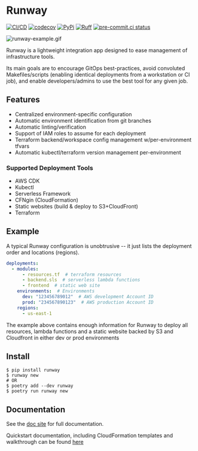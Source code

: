 # Runway

[![CI/CD](https://github.com/rackspace/runway/actions/workflows/cicd.yml/badge.svg)](https://github.com/rackspace/runway/actions/workflows/cicd.yml)
[![codecov](https://codecov.io/gh/rackspace/runway/branch/master/graph/badge.svg?token=Ku28I0RY80)](https://codecov.io/gh/rackspace/runway)
[![PyPi](https://img.shields.io/pypi/v/runway?style=flat)](https://pypi.org/project/runway/)
[![Ruff](https://img.shields.io/endpoint?url=https://raw.githubusercontent.com/astral-sh/ruff/main/assets/badge/v2.json)](https://github.com/astral-sh/ruff)
[![pre-commit.ci status](https://results.pre-commit.ci/badge/github/rackspace/runway/master.svg)](https://results.pre-commit.ci/latest/github/rackspace/runway/master)

![runway-example.gif](https://raw.githubusercontent.com/rackspace/runway/master/docs/source/images/runway-example.gif)

Runway is a lightweight integration app designed to ease management of infrastructure tools.

Its main goals are to encourage GitOps best-practices, avoid convoluted Makefiles/scripts (enabling identical deployments from a workstation or CI job), and enable developers/admins to use the best tool for any given job.

## Features

- Centralized environment-specific configuration
- Automatic environment identification from git branches
- Automatic linting/verification
- Support of IAM roles to assume for each deployment
- Terraform backend/workspace config management w/per-environment tfvars
- Automatic kubectl/terraform version management per-environment

### Supported Deployment Tools

- AWS CDK
- Kubectl
- Serverless Framework
- CFNgin (CloudFormation)
- Static websites (build & deploy to S3+CloudFront)
- Terraform

## Example

A typical Runway configuration is unobtrusive -- it just lists the deployment order and locations (regions).

```yml
deployments:
  - modules:
      - resources.tf  # terraform resources
      - backend.sls  # serverless lambda functions
      - frontend  # static web site
    environments:  # Environments
      dev: "123456789012"  # AWS development Account ID
      prod: "234567890123"  # AWS production Account ID
    regions:
      - us-east-1
```

The example above contains enough information for Runway to deploy all resources, lambda functions and a static website backed by S3 and Cloudfront in either dev or prod environments

## Install

```shell
$ pip install runway
$ runway new
# OR
$ poetry add --dev runway
$ poetry run runway new
```

## Documentation

See the [doc site](https://runway.readthedocs.io) for full documentation.

Quickstart documentation, including CloudFormation templates and walkthrough can be found [here](https://runway.readthedocs.io/page/quickstart/index.html)
